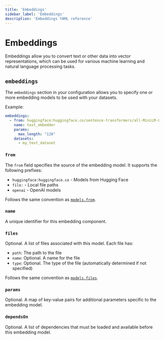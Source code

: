 ```yaml
---
title: 'Embeddings'
sidebar_label: 'Embeddings'
description: 'Embeddings YAML reference'
---
```


# Embeddings

Embeddings allow you to convert text or other data into vector representations, which can be used for various machine learning and natural language processing tasks.

## `embeddings`

The `embeddings` section in your configuration allows you to specify one or more embedding models to be used with your datasets.

Example:

```yaml
embeddings:
  - from: huggingface:huggingface.co/sentence-transformers/all-MiniLM-L6-v2:latest
    name: text_embedder
    params:
      max_length: "128"
    datasets:
      - my_text_dataset
```

### `from`

The `from` field specifies the source of the embedding model. It supports the following prefixes:

- `huggingface:huggingface.co` - Models from Hugging Face
- `file:` - Local file paths
- `openai` - OpenAI models

Follows the same convention as [`models.from`](./models.md#from).

### `name`

A unique identifier for this embedding component.

### `files`

Optional. A list of files associated with this model. Each file has:

- `path`: The path to the file
- `name`: Optional. A name for the file
- `type`: Optional. The type of the file (automatically determined if not specified)

Follows the same convention as [`models.files`](./models.md#files).

### `params`

Optional. A map of key-value pairs for additional parameters specific to the embedding model.

### `dependsOn`

Optional. A list of dependencies that must be loaded and available before this embedding model.